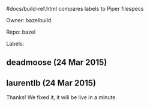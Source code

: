 #docs/build-ref.html compares labels to Piper filespecs

Owner: bazelbuild

Repo: bazel

Labels: 

## deadmoose (24 Mar 2015)



## laurentlb (24 Mar 2015)

Thanks! We fixed it, it will be live in a minute.



